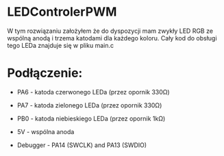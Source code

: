 # LEDControlerPWM
W tym rozwiązaniu założyłem że do dyspozycji mam zwykły LED RGB ze wspólną anodą i trzema katodami dla każdego koloru.
Cały kod do obsługi tego LEDa znajduje się w pliku main.c

# Podłączenie:
   - PA6 - katoda czerwonego LEDa (przez opornik 330Ω)
   - PA7 - katoda zielonego LEDa (przez opornik 330Ω)
   - PB0 - katoda niebieskiego LEDa (przez opornik 1kΩ)

   - 5V - wspólna anoda
 
   - Debugger - PA14 (SWCLK) and PA13 (SWDIO)

